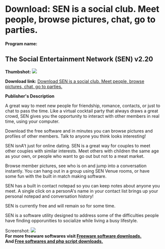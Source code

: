 # Download: SEN is a social club. Meet people, browse pictures, chat, go to parties.

**Program name:**

## The Social Entertainment Network (SEN) v2.20

  
**Thumbshot:** ![](http://www.freewarefiles.com/screenshot/sen_md.gif)   
  
**Download link:** [Download SEN is a social club. Meet people, browse pictures, chat, go to parties.](http://freesoftwares.boysofts.com/The-Social-Entertainment-Network-SEN-V_program_4118.html)  
  


**Publisher's Description**  
  


A great way to meet new people for friendship, romance, contacts, or just to chat to pass the time. Like a virtual cocktail party that always draws a great crowd, SEN gives you the opportunity to interact with other members in real time, using your computer. 

Download the free software and in minutes you can browse pictures and profiles of other members. Talk to anyone you think looks interesting!

SEN isnA't just for online dating. SEN is a great way for couples to meet other couples with similar interests. Meet others with children the same age as your own, or people who want to go out but not to a meat market.

Browse member pictures, see who is on and jump into a conversation instantly. You can hang out in a group using SEN Venue rooms, or have some fun with the built in match making software.

SEN has a built in contact notepad so you can keep notes about anyone you meet. A single click on a personA's name in your contact list brings up your personal notepad and conversation history!

SEN is currently free and will remain so for some time. 

SEN is a software utility designed to address some of the difficulties people have finding opporunities to socialize while living a busy lifestyle. 

  
  
Screenshot: ![](http://www.freewarefiles.com/screenshot/sen.gif)   
**For more freeware softwares visit [Freeware software downloads.](http://freesoftwares.boysofts.com/)**   
**And [Free softwares and php script downloads.](http://www.boysofts.com/)**

